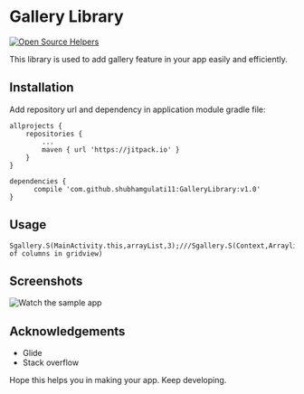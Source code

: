 # **Gallery Library**
[![Open Source Helpers](https://www.codetriage.com/shubhamgulati11/gallerylibrary/badges/users.svg)](https://www.codetriage.com/shubhamgulati11/gallerylibrary)

This library is used to add gallery feature in your app easily and efficiently.

## Installation
Add repository url and dependency in application module gradle file:

	allprojects {
		repositories {
			...
			maven { url 'https://jitpack.io' }
		}
	}
  
  	dependencies {
	      compile 'com.github.shubhamgulati11:GalleryLibrary:v1.0'
	}
	

## Usage


    Sgallery.S(MainActivity.this,arrayList,3);///Sgallery.S(Context,Arraylist<String>,No. of columns in gridview)
    
## Screenshots
![Watch the sample app](https://github.com/shubhamgulati11/GalleryLibrary/blob/master/Screenshot.gif)

## Acknowledgements
* Glide
* Stack overflow

Hope this helps you in making your app. Keep developing.
    

